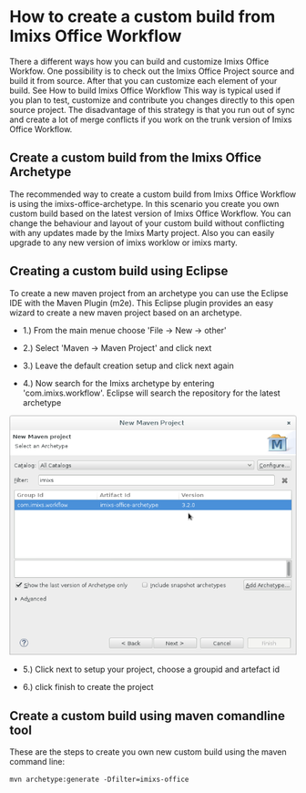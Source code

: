 # How to create a custom build from Imixs Office Workflow

There a different ways how you can build and customize Imixs Office Workfow.  One possibility is to check out the Imixs Office Project source and build it from source.  After that you can customize each element of your build. See How to build Imixs Office 
 Workflow This way is typical used if you plan to test, customize and contribute you changes 
 directly to this open source project. The disadvantage of this strategy is that you run out 
 of sync and create a lot of merge conflicts if you work on the trunk version of Imixs Office 
 Workflow.

## Create a custom build from the Imixs Office Archetype

The recommended way to create a custom build from Imixs Office Workflow is using the 
 imixs-office-archetype. In this scenario you create you own custom build based on the 
 latest version of Imixs Office Workflow. You can change the behaviour and layout of your 
 custom build without conflicting with any updates made by the Imixs Marty project. Also 
 you can easily upgrade to any new version of imixs worklow or imixs marty.



## Creating a custom build using Eclipse

To create a new maven project from an archetype you can use the Eclipse IDE with the 
 Maven Plugin (m2e). This Eclipse plugin provides an easy wizard to create a new maven 
 project based on an archetype.

 * 1.) From the main menue choose 'File -> New -> other'

 * 2.) Select 'Maven -> Maven Project' and click next

 * 3.) Leave the default creation setup and click next again

 * 4.) Now search for the Imixs archetype by entering 'com.imixs.workflow'. Eclipse will search the repository for the latest archetype

<img src="../images/maven001.png" />

 * 5.) Click next to setup your project, choose a groupid and artefact id

 * 6.) click finish to create the project

## Create a custom build using maven comandline tool

These are the steps to create you own new custom build using the maven command line:

	mvn archetype:generate -Dfilter=imixs-office



 
 
 